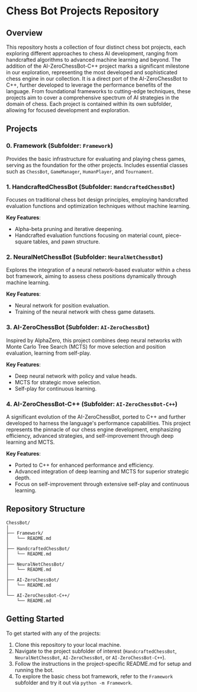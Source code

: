 # Chess Bot Projects Repository

## Overview

This repository hosts a collection of four distinct chess bot projects, each exploring different approaches to chess AI development, ranging from handcrafted algorithms to advanced machine learning and beyond. The addition of the AI-ZeroChessBot-C++ project marks a significant milestone in our exploration, representing the most developed and sophisticated chess engine in our collection. It is a direct port of the AI-ZeroChessBot to C++, further developed to leverage the performance benefits of the language. From foundational frameworks to cutting-edge techniques, these projects aim to cover a comprehensive spectrum of AI strategies in the domain of chess. Each project is contained within its own subfolder, allowing for focused development and exploration.

## Projects

### 0. Framework (Subfolder: `Framework`)

Provides the basic infrastructure for evaluating and playing chess games, serving as the foundation for the other projects. Includes essential classes such as `ChessBot`, `GameManager`, `HumanPlayer`, and `Tournament`.

### 1. HandcraftedChessBot (Subfolder: `HandcraftedChessBot`)

Focuses on traditional chess bot design principles, employing handcrafted evaluation functions and optimization techniques without machine learning.

**Key Features**:

- Alpha-beta pruning and iterative deepening.
- Handcrafted evaluation functions focusing on material count, piece-square tables, and pawn structure.

### 2. NeuralNetChessBot (Subfolder: `NeuralNetChessBot`)

Explores the integration of a neural network-based evaluator within a chess bot framework, aiming to assess chess positions dynamically through machine learning.

**Key Features**:

- Neural network for position evaluation.
- Training of the neural network with chess game datasets.

### 3. AI-ZeroChessBot (Subfolder: `AI-ZeroChessBot`)

Inspired by AlphaZero, this project combines deep neural networks with Monte Carlo Tree Search (MCTS) for move selection and position evaluation, learning from self-play.

**Key Features**:

- Deep neural network with policy and value heads.
- MCTS for strategic move selection.
- Self-play for continuous learning.

### 4. AI-ZeroChessBot-C++ (Subfolder: `AI-ZeroChessBot-C++`)

A significant evolution of the AI-ZeroChessBot, ported to C++ and further developed to harness the language's performance capabilities. This project represents the pinnacle of our chess engine development, emphasizing efficiency, advanced strategies, and self-improvement through deep learning and MCTS.

**Key Features**:

- Ported to C++ for enhanced performance and efficiency.
- Advanced integration of deep learning and MCTS for superior strategic depth.
- Focus on self-improvement through extensive self-play and continuous learning.

## Repository Structure

```text
ChessBot/
│
├── Framework/
│   └── README.md
│
├── HandcraftedChessBot/
│   └── README.md
│
├── NeuralNetChessBot/
│   └── README.md
│
├── AI-ZeroChessBot/
│   └── README.md
│
└── AI-ZeroChessBot-C++/
    └── README.md
```

## Getting Started

To get started with any of the projects:

1. Clone this repository to your local machine.
2. Navigate to the project subfolder of interest (`HandcraftedChessBot`, `NeuralNetChessBot`, `AI-ZeroChessBot`, or `AI-ZeroChessBot-C++`).
3. Follow the instructions in the project-specific README.md for setup and running the bot.
4. To explore the basic chess bot framework, refer to the `Framework` subfolder and try it out via `python -m Framework`.
